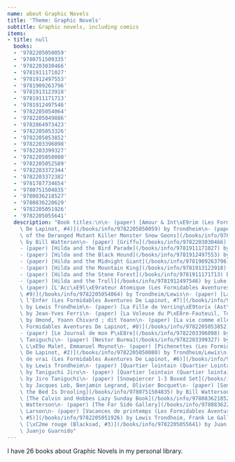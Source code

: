 ```yaml
---
name: about Graphic Novels
title: 'Theme: Graphic Novels'
subtitle: Graphic novels, including comics
items:
- title: null
  books:
  - '9782205050059'
  - '9780751509335'
  - '9782203030466'
  - '9781911171027'
  - '9781912497553'
  - '9781909263796'
  - '9781913123918'
  - '9781911171713'
  - '9781912497546'
  - '9782205054064'
  - '9782205049886'
  - '9782864973423'
  - '9782205053326'
  - '9782205053852'
  - '9782203396098'
  - '9782203399327'
  - '9782205050080'
  - '9782205052589'
  - '9782203372344'
  - '9782203372382'
  - '9781787734654'
  - '9780751504835'
  - '9780836218527'
  - '9780836220629'
  - '9782205051926'
  - '9782205055641'
  description: "Book titles:\n\n- (paper) [Amour & Int\xE9rim (Les Formidables Aventures\
    \ De Lapinot, #4)](/books/info/9782205050059) by Trondheim\n- (paper) [Attack\
    \ of the Deranged Mutant Killer Monster Snow Goons](/books/info/9780751509335)\
    \ by Bill Watterson\n- (paper) [Griffu](/books/info/9782203030466) by Tardi/Manchette\n\
    - (paper) [Hilda and the Bird Parade](/books/info/9781911171027) by Luke Pearson\n\
    - (paper) [Hilda and the Black Hound](/books/info/9781912497553) by Luke Pearson\n\
    - (paper) [Hilda and the Midnight Giant](/books/info/9781909263796) by Luke Pearson\n\
    - (paper) [Hilda and the Mountain King](/books/info/9781913123918) by Luke Pearson\n\
    - (paper) [Hilda and the Stone Forest](/books/info/9781911171713) by Luke Pearson\n\
    - (paper) [Hilda and the Troll](/books/info/9781912497546) by Luke Pearson\n-\
    \ (paper) [L'Acc\xE9l\xE9rateur Atomique (Les Formidables Aventures De Lapinot,\
    \ #9)](/books/info/9782205054064) by Trondheim/Lewis\n- (paper) [La Couleur de\
    \ l'Enfer (Les Formidables Aventures De Lapinot, #7)](/books/info/9782205049886)\
    \ by Lewis Trondheim\n- (paper) [La Fille de Vercing\xE9torix (Ast\xE9rix, #38)](/books/info/9782864973423)\
    \ by Jean-Yves Ferri\n- (paper) [La Voleuse du P\xE8re-Fauteuil, Tome 2](/books/info/9782205053326)\
    \ by Omond, Yoann Chivard ; dit Yoann\n- (paper) [La vie comme elle vient (Les\
    \ Formidables Aventures De Lapinot, #8)](/books/info/9782205053852) by Lewis Trondheim\n\
    - (paper) [Le Journal de mon P\xE8re](/books/info/9782203396098) by Jir\u014D\
    \ Taniguchi\n- (paper) [Nestor Burma](/books/info/9782203399327) by Jacques Tardi,\
    \ L\xE9o Malet, Emmanuel Moynot\n- (paper) [Pichenettes (Les Formidables Aventures\
    \ De Lapinot, #2)](/books/info/9782205050080) by Trondheim/Lewis\n- (paper) [Pour\
    \ de vrai (Les Formidables Aventures De Lapinot, #6)](/books/info/9782205052589)\
    \ by Lewis Trondheim\n- (paper) [Quartier lointain (Quartier Lointain, #1)](/books/info/9782203372344)\
    \ by Taniguchi Jiro\n- (paper) [Quartier lointain (Quartier lointain, #2)](/books/info/9782203372382)\
    \ by Jiro Taniguchi\n- (paper) [Snowpiercer 1-3 Boxed Set](/books/info/9781787734654)\
    \ by Jacques Lob, Benjamin Legrand, Olivier Bocquet\n- (paper) [Something Under\
    \ the Bed Is Drooling](/books/info/9780751504835) by Bill Watterson\n- (paper)\
    \ [The Calvin and Hobbes Lazy Sunday Book](/books/info/9780836218527) by Bill\
    \ Watterson\n- (paper) [The Far Side Gallery](/books/info/9780836220629) by Gary\
    \ Larson\n- (paper) [Vacances de printemps (Les Formidables Aventures De Lapinot,\
    \ #5)](/books/info/9782205051926) by Lewis Trondheim, Frank Le Gall\n- (paper)\
    \ [\xC2me rouge (Blacksad, #3)](/books/info/9782205055641) by Juan D\xEDaz Canales,\
    \ Juanjo Guarnido"
---
```

I have 26 books about Graphic Novels in my personal library.

